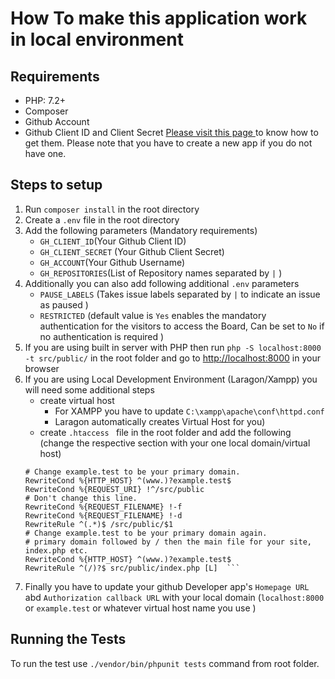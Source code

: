 


# How To make this application work in local environment

## Requirements

 - PHP: 7.2+
 - Composer 
 - Github Account
 - Github Client ID and Client Secret [ Please visit this page ](https://docs.github.com/en/developers/apps/creating-an-oauth-app) to know how to get them. Please note that you have to create a new app if you do not have one. 
  
## Steps to setup

 1. Run `composer install`  in the root directory 
 2. Create a  `.env` file in the root directory
 3. Add the following parameters (Mandatory requirements)
	* `GH_CLIENT_ID`(Your Github Client ID)
	* `GH_CLIENT_SECRET` (Your Github Client Secret)
	* `GH_ACCOUNT`(Your Github Username)
	* `GH_REPOSITORIES`(List of Repository names separated by `|` )
 4. Additionally you can also add following additional `.env`  parameters
	* `PAUSE_LABELS`  (Takes issue labels separated by  `|`  to indicate an issue as paused )
	* `RESTRICTED`  (default value is `Yes` enables the mandatory authentication for the visitors to access the Board, Can be set to `No` if no authentication is required )
 5. If you are using built in server with PHP then run `php -S localhost:8000 -t src/public/` in the root folder 
 	and go to [http://localhost:8000](http://localhost:8000) in your browser
 6. If you  are using Local Development Environment (Laragon/Xampp) you will need some additional steps
	* create virtual host 
		 * For XAMPP you have to update `C:\xampp\apache\conf\httpd.conf`
		 * Laragon automatically creates Virtual Host for you) 
	* create `.htaccess ` file in the root folder and add the following (change the respective section with your one local domain/virtual host)
	 ```RewriteEngine on 
	 # Change example.test to be your primary domain.
	 RewriteCond %{HTTP_HOST} ^(www.)?example.test$
	 RewriteCond %{REQUEST_URI} !^/src/public
	 # Don't change this line.
	 RewriteCond %{REQUEST_FILENAME} !-f 
	 RewriteCond %{REQUEST_FILENAME} !-d
	 RewriteRule ^(.*)$ /src/public/$1
	 # Change example.test to be your primary domain again. 
	 # primary domain followed by / then the main file for your site, index.php etc.
	 RewriteCond %{HTTP_HOST} ^(www.)?example.test$
	 RewriteRule ^(/)?$ src/public/index.php [L]  ```
 7. Finally you have to update your github Developer app's `Homepage URL` abd `Authorization callback URL` with your local domain (`localhost:8000` or `example.test` or whatever virtual host name you use ) 
  
## Running the Tests
To run the test use `./vendor/bin/phpunit tests` command from root folder.  